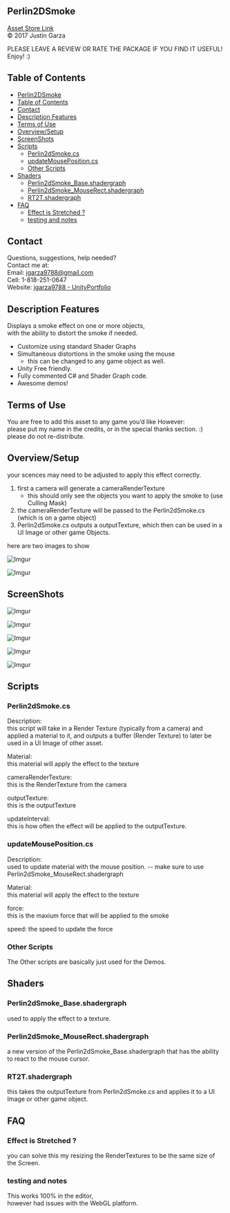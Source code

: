 <!--
Version: 1.0

**Change Log**
20200622 - inital version
-->

Perlin2DSmoke
-------------------------------------
[Asset Store Link](http://u3d.as/1Wyn)  
© 2017 Justin Garza

PLEASE LEAVE A REVIEW OR RATE THE PACKAGE IF YOU FIND IT USEFUL!
Enjoy! :)

## Table of Contents

<!--TOC-->
- [Perlin2DSmoke](#perlin2dsmoke)
- [Table of Contents](#table-of-contents)
- [Contact](#contact)
- [Description Features](#description-features)
- [Terms of Use](#terms-of-use)
- [Overview/Setup](#overviewsetup)
- [ScreenShots](#screenshots)
- [Scripts](#scripts)
    - [Perlin2dSmoke.cs](#perlin2dsmokecs)
    - [updateMousePosition.cs](#updatemousepositioncs)
    - [Other Scripts](#other-scripts)
- [Shaders](#shaders)
    - [Perlin2dSmoke_Base.shadergraph](#perlin2dsmoke_baseshadergraph)
    - [Perlin2dSmoke_MouseRect.shadergraph](#perlin2dsmoke_mouserectshadergraph)
    - [RT2T.shadergraph](#rt2tshadergraph)
- [FAQ](#faq)
    - [Effect is Stretched ?](#effect-is-stretched-)
    - [testing and notes](#testing-and-notes)

<!--TOC-->


## Contact  

Questions, suggestions, help needed?  
Contact me at:  
Email: jgarza9788@gmail.com  
Cell: 1-818-251-0647  
Website: [jgarza9788 - UnityPortfolio](https://github.com/jgarza9788/UnityPortfolio)  


## Description Features

Displays a smoke effect on one or more objects,  
with the ability to distort the smoke if needed.


* Customize using standard Shader Graphs
* Simultaneous distortions in the smoke using the mouse
    * this can be changed to any game object as well.
* Unity Free friendly.
* Fully commented C# and Shader Graph code.
* Awesome demos!



## Terms of Use

You are free to add this asset to any game you’d like
However:  
please put my name in the credits, or in the special thanks section. :)  
please do not re-distribute.  

## Overview/Setup 

your scences may need to be adjusted to apply this effect correctly.
1. first a camera will generate a cameraRenderTexture 
    * this should only see the objects you want to apply the smoke to (use Culling Mask)
2. the cameraRenderTexture will be passed to the Perlin2dSmoke.cs (which is on a game object)
3. Perlin2dSmoke.cs outputs a outputTexture, which then can be used in a UI Image or other game Objects.

here are two images to show

![Imgur](https://i.imgur.com/wKscPgTm.png)  

![Imgur](https://i.imgur.com/PKvvvhmm.png)

## ScreenShots

![Imgur](https://i.imgur.com/voIGwfBm.png) 

![Imgur](https://i.imgur.com/RpIwh9J.gif)

![Imgur](https://i.imgur.com/NeDm52W.gif)

![Imgur](https://i.imgur.com/5Xkk1Mz.gif)

![Imgur](https://i.imgur.com/9KQKMv3.gif)

## Scripts 

### Perlin2dSmoke.cs
Description:  
this script will take in a Render Texture (typically from a camera) and applied a material to it, and outputs a buffer (Render Texture) to later be used in a UI Image of other asset.

Material:  
this material will apply the effect to the texture  

cameraRenderTexture:  
this is the RenderTexture from the camera  

outputTexture:  
this is the outputTexture  

updateInterval:  
this is how often the effect will be applied to the outputTexture.  

### updateMousePosition.cs  
Description:  
used to update material with the mouse position.
-- make sure to use Perlin2dSmoke_MouseRect.shadergraph

Material:  
this material will apply the effect to the texture  

force:   
this is the maxium force that will be applied to the smoke

speed:
the speed to update the force  


### Other Scripts
The Other scripts are basically just used for the Demos.


## Shaders 

### Perlin2dSmoke_Base.shadergraph
used to apply the effect to a texture.

### Perlin2dSmoke_MouseRect.shadergraph
a new version of the Perlin2dSmoke_Base.shadergraph that has the ability to react to the mouse cursor.  

### RT2T.shadergraph
this takes the outputTexture from Perlin2dSmoke.cs and applies it to a UI Image or other game object.


## FAQ

### Effect is Stretched ?
you can solve this my resizing the RenderTextures to be the same size of the Screen.

### testing and notes
This works 100% in the editor,  
however had issues with the WebGL platform.